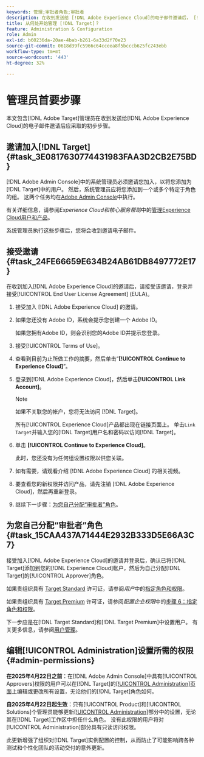 ```yaml
---
keywords: 管理;审批者角色;审批者
description: 在收到发送给 [!DNL Adobe Experience Cloud]的电子邮件邀请后， [!DNL Adobe Target] 管理员应执行第一批任务。
title: 从何处开始管理 [!DNL Target]？
feature: Administration & Configuration
role: Admin
exl-id: b60236da-20ae-4bab-b261-6a33d2f70e23
source-git-commit: 0618d39fc5966c64cceea8f5bcccb625fc243ebb
workflow-type: tm+mt
source-wordcount: '443'
ht-degree: 32%

---
```


# 管理员首要步骤

本文包含[!DNL Adobe Target]管理员在收到发送给[!DNL Adobe Experience Cloud]的电子邮件邀请后应采取的初步步骤。

## 邀请加入[!DNL Target] {#task_3E0817630774431983FAA3D2CB2E75BD}

[!DNL Adobe Admin Console]中的系统管理员必须邀请您加入，以将您添加为[!DNL Target]中的用户。 然后，系统管理员应将您添加到一个或多个特定于角色的组。 这两个任务均在[Adobe Admin Console](https://adminconsole.adobe.com)中执行。

有关详细信息，请参阅&#x200B;*Experience Cloud和核心服务帮助*&#x200B;中的[管理Experience Cloud用户和产品](https://experienceleague.adobe.com/docs/core-services/interface/manage-users-and-products/admin-getting-started.html?lang=zh-Hans)。

系统管理员执行这些步骤后，您将会收到邀请电子邮件。

## 接受邀请 {#task_24FE66659E634B24AB61DB8497772E17}

在收到加入[!DNL Adobe Experience Cloud]的邀请后，请接受该邀请，登录并接受[!UICONTROL End User License Agreement] (EULA)。

1. 接受加入 [!DNL Adobe Experience Cloud] 的邀请。
1. 如果您还没有 Adobe ID，系统会提示您创建一个 Adobe ID。

   如果您拥有Adobe ID，则会识别您的Adobe ID并提示您登录。
1. 接受[!UICONTROL Terms of Use]。
1. 查看到目前为止所做工作的摘要，然后单击“**[!UICONTROL Continue to Experience Cloud]**”。
1. 登录到[!DNL Adobe Experience Cloud]，然后单击&#x200B;**[!UICONTROL Link Account]**。

   >[!NOTE]
   >
   >如果不关联您的帐户，您将无法访问 [!DNL Target]。

   所有[!UICONTROL Experience Cloud]产品都出现在链接页面上。 单击`Link Target`并输入您的[!DNL Target]用户名和密码以访问[!DNL Target]。
1. 单击 **[!UICONTROL Continue to Experience Cloud]**。

   此时，您还没有为任何组设置权限以供您关联。
1. 如有需要，请观看介绍 [!DNL Adobe Experience Cloud] 的相关视频。
1. 要查看您的新权限并访问产品，请先注销 [!DNL Adobe Experience Cloud]，然后再重新登录。
1. 继续下一步骤：[为您自己分配“审批者”角色](/help/main/administrating-target/start-target.md#task_15CAA437A71444E2932B333D5E66A3C7)。

## 为您自己分配“审批者”角色 {#task_15CAA437A71444E2932B333D5E66A3C7}

接受加入[!DNL Adobe Experience Cloud]的邀请并登录后，确认已将[!DNL Target]添加到您的[!DNL Experience Cloud]帐户，然后为自己分配[!DNL Target]的[!UICONTROL Approver]角色。

如果贵组织具有 [Target Standard](/help/main/c-intro/intro.md#section_ACD5EFF17AAB4E979CBEFA0145CCD905) 许可证，请参阅&#x200B;*用户*&#x200B;中的[指定角色和权限](/help/main/administrating-target/c-user-management/c-user-management/user-management.md#roles-permissions)。

如果贵组织具有 [Target Premium](/help/main/c-intro/intro.md#premium) 许可证，请参阅&#x200B;*配置企业权限*&#x200B;中的[步骤 6：指定角色和权限](/help/main/administrating-target/c-user-management/property-channel/properties-overview.md#section_8C425E43E5DD4111BBFC734A2B7ABC80)。

下一步应是在[!DNL Target Standard]和[!DNL Target Premium]中设置用户。 有关更多信息，请参阅[用户管理](/help/main/administrating-target/c-user-management/user-management.md)。

## 编辑[!UICONTROL Administration]设置所需的权限 {#admin-permissions}

**在2025年4月22日之前**：在[!DNL Adobe Admin Console]中具有[!UICONTROL Approvers]权限的用户可以在[!DNL Target]的[[!UICONTROL Administration]页面](/help/main/administrating-target/administrating-target.md)上编辑或更改所有设置，无论他们的[!DNL Target]角色如何。

**自2025年4月22日起生效**：只有[!UICONTROL Product]和[!UICONTROL Solutions]个管理员能够更新[[!UICONTROL Administration]](/help/main/administrating-target/administrating-target.md)部分中的设置，无论其在[!DNL Target]工作区中担任什么角色。 没有此权限的用户将对[!UICONTROL Administration]部分具有只读访问权限。

此更新增强了组织对[!DNL Target]实例配置的控制，从而防止了可能影响跨各种测试和个性化团队的活动交付的意外更新。
